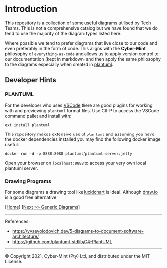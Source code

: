# Introduction

This repository is a collection of some useful diagrams utilised by Tech Teams.  This is not a comprehensive catalog but we have found that we do tend to use the majority of the diagram types listed here.

Where possible we tend to prefer diagrams that live close to our code and even preferably in the form of code.  This aligns with the **Cyber-Mint** philosophy of `everything-as-code` and allows us to apply version control to our documentation (kept in markdown) and then apply the same philosophy to the diagrams especially when created in [plantuml](https://plantuml.com/).

## Developer Hints

### PLANTUML
For the developer who uses [VSCode](https://code.visualstudio.com/Download) there are good plugins for working with and previewing `plantuml` format files. Use Ctl-P to access the VSCode command pallet and install with:
```
ext install plantuml
``` 

This repository makes extensive use of `plantuml` and assuming you have the docker dependencies installed you may find the following docker image useful.

```
docker run -d -p 8888:8080 plantuml/plantuml-server:jetty
```

Open your browser on `localhost:8888` to access your very own local plantuml server.

### Drawing Programs
For some diagrams a drawing tool like [lucidchart](https://www.lucidchart.com) is ideal.  Although [draw.io](https://draw.io) is a good free alternative 
<br>

[[Home](./README.md)] [[Next >> Generic Diagrams](./generic.md)]
<br>

---
References:
* https://vvsevolodovich.dev/5-diagrams-to-document-software-architecture/
* https://github.com/plantuml-stdlib/C4-PlantUML
---
&copy; Copyright 2021, Cyber-Mint (Pty) Ltd, and distributed under the MIT License.